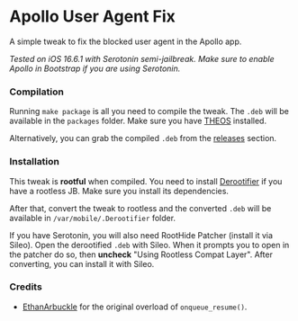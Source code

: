 # Apollo User Agent Fix

A simple tweak to fix the blocked user agent in the Apollo app.

*Tested on iOS 16.6.1 with Serotonin semi-jailbreak. Make sure to enable Apollo in Bootstrap if you are using Serotonin.*

### Compilation

Running `make package` is all you need to compile the tweak. The `.deb` will be available in the `packages` folder. Make sure you have [THEOS](https://theos.dev/docs/installation-macos) installed.

Alternatively, you can grab the compiled `.deb` from the [releases](https://github.com/paradoxally/Apollo-User-Agent-Fix/releases) section.

### Installation

This tweak is **rootful** when compiled. You need to install [Derootifier](https://github.com/haxi0/Derootifier) if you have a rootless JB. Make sure you install its dependencies. 

After that, convert the tweak to rootless and the converted `.deb` will be available in `/var/mobile/.Derootifier` folder.

If you have Serotonin, you will also need RootHide Patcher (install it via Sileo). Open the derootified `.deb` with Sileo. When it prompts you to open in the patcher do so, then **uncheck** "Using Rootless Compat Layer". After converting, you can install it with Sileo.

### Credits

- [EthanArbuckle](https://github.com/EthanArbuckle/Apollo-CustomApiCredentials) for the original overload of `onqueue_resume()`.


